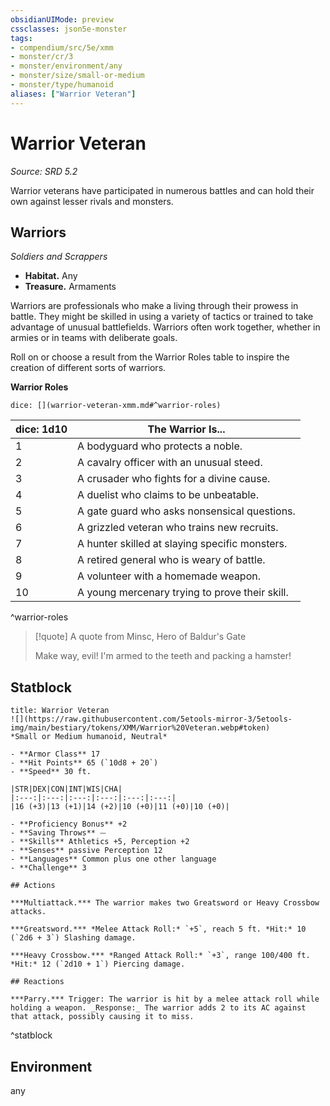 ```yaml
---
obsidianUIMode: preview
cssclasses: json5e-monster
tags:
- compendium/src/5e/xmm
- monster/cr/3
- monster/environment/any
- monster/size/small-or-medium
- monster/type/humanoid
aliases: ["Warrior Veteran"]
---
```

# Warrior Veteran
*Source: SRD 5.2*  

Warrior veterans have participated in numerous battles and can hold their own against lesser rivals and monsters.

## Warriors

*Soldiers and Scrappers*

- **Habitat.** Any  
- **Treasure.** Armaments  

Warriors are professionals who make a living through their prowess in battle. They might be skilled in using a variety of tactics or trained to take advantage of unusual battlefields. Warriors often work together, whether in armies or in teams with deliberate goals.

Roll on or choose a result from the Warrior Roles table to inspire the creation of different sorts of warriors.

**Warrior Roles**

`dice: [](warrior-veteran-xmm.md#^warrior-roles)`

| dice: 1d10 | The Warrior Is... |
|------------|-------------------|
| 1 | A bodyguard who protects a noble. |
| 2 | A cavalry officer with an unusual steed. |
| 3 | A crusader who fights for a divine cause. |
| 4 | A duelist who claims to be unbeatable. |
| 5 | A gate guard who asks nonsensical questions. |
| 6 | A grizzled veteran who trains new recruits. |
| 7 | A hunter skilled at slaying specific monsters. |
| 8 | A retired general who is weary of battle. |
| 9 | A volunteer with a homemade weapon. |
| 10 | A young mercenary trying to prove their skill. |
^warrior-roles

> [!quote] A quote from Minsc, Hero of Baldur's Gate  
> 
> Make way, evil! I'm armed to the teeth and packing a hamster!


## Statblock

```ad-statblock
title: Warrior Veteran
![](https://raw.githubusercontent.com/5etools-mirror-3/5etools-img/main/bestiary/tokens/XMM/Warrior%20Veteran.webp#token)
*Small or Medium humanoid, Neutral*

- **Armor Class** 17
- **Hit Points** 65 (`10d8 + 20`)
- **Speed** 30 ft.

|STR|DEX|CON|INT|WIS|CHA|
|:---:|:---:|:---:|:---:|:---:|:---:|
|16 (+3)|13 (+1)|14 (+2)|10 (+0)|11 (+0)|10 (+0)|

- **Proficiency Bonus** +2
- **Saving Throws** ⏤
- **Skills** Athletics +5, Perception +2
- **Senses** passive Perception 12
- **Languages** Common plus one other language
- **Challenge** 3

## Actions

***Multiattack.*** The warrior makes two Greatsword or Heavy Crossbow attacks.

***Greatsword.*** *Melee Attack Roll:* `+5`, reach 5 ft. *Hit:* 10 (`2d6 + 3`) Slashing damage.

***Heavy Crossbow.*** *Ranged Attack Roll:* `+3`, range 100/400 ft. *Hit:* 12 (`2d10 + 1`) Piercing damage.

## Reactions

***Parry.*** Trigger: The warrior is hit by a melee attack roll while holding a weapon. _Response:_ The warrior adds 2 to its AC against that attack, possibly causing it to miss.
```
^statblock

## Environment

any